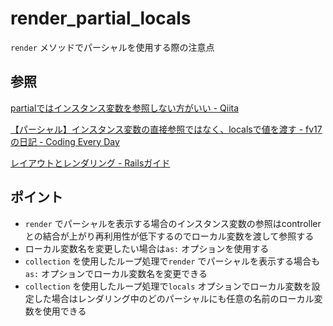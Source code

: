 # render_partial_locals

`render` メソッドでパーシャルを使用する際の注意点

## 参照

[partialではインスタンス変数を参照しない方がいい \- Qiita](https://qiita.com/mom0tomo/items/e1e3fd29729b2d112a48)

[【パーシャル】インスタンス変数の直接参照ではなく、localsで値を渡す \- fv17の日記 \- Coding Every Day](https://forest-valley17.hatenablog.com/entry/2018/10/15/104936)

[レイアウトとレンダリング \- Railsガイド](https://railsguides.jp/layouts_and_rendering.html#%E3%83%91%E3%83%BC%E3%82%B7%E3%83%A3%E3%83%AB%E3%82%92%E4%BD%BF%E7%94%A8%E3%81%99%E3%82%8B)

## ポイント

* `render` でパーシャルを表示する場合のインスタンス変数の参照はcontroller との結合が上がり再利用性が低下するのでローカル変数を渡して参照する
* ローカル変数名を変更したい場合は`as:` オプションを使用する
* `collection` を使用したループ処理で`render` でパーシャルを表示する場合も`as:` オプションでローカル変数名を変更できる
* `collection` を使用したループ処理で`locals` オプションでローカル変数を設定した場合はレンダリング中のどのパーシャルにも任意の名前のローカル変数を使用できる
